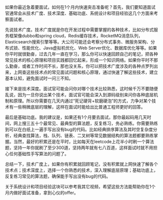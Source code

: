 如果你最近急着要面试，如何在1个月内快速突击准备呢？首先，我们要知道面试官通常会从技术广度、技术深度、基础功底、系统设计和项目经验这几个方面来考察面试者。

先说技术广度。技术广度就是你在开发过程中需要掌握的各种技术，比如分布式服务框架像dubbo和spring cloud，Redis缓存技术，RocketMQ消息队列，Elasticsearch搜索引擎等等。大公司可能还会考察分布式事务、微服务架构、分布式锁、性能优化、Java虚拟机优化、Web Server优化、数据库优化等等。如果你平时就很勤奋，过去几年一直在学习，那么你可以快速回顾自己的笔记，把各种常见技术的核心原理和项目实践都回忆起来，形成一个知识网络。如果你平时不那么勤奋，或者工作时间不长，那也没关系，你可以把技术广度涉及的各种点罗列出来，上网查这些技术点的常见面试问题和核心原理，通过快速了解这些技术，建立基本认知，避免面试时一问三不知。

接下来是技术深度。面试官可能会问你对哪个技术比较熟悉，这时候千万不要随便乱说，因为一旦你说出某个技术，面试官可能会深入到源码级别来问你各种底层机制和原理。所以你需要在几天内通过“死记硬背+软磨硬泡”的方式，力争对某个技术有一些稍微底层的理解，这样在面试时能给出比普通工程师更好的回答。

最后是基础功底。我的建议是，如果还有1个月要去面试，那你最起码用几天时间，网上搜三五十个最常见、最典型的算法题，反复练习，务必熟练。你需要熟练到可以在白纸上一遍手写出没有bug的代码。比如经典排序算法及其时空复杂度分析，经典查找算法，栈、队列、链表、二叉树等常见数据结构的算法题都要熟练掌握。当然，最好的积累还是在平时，比如每天在leetcode上花半小时刷一个算法题，坚持一年你就刷了至少300道，坚持两年就有七八百道，这样面试时就不用担心任何基础性手写算法的问题了。

总结一下，技术广度上，如果你有积累就回顾笔记，没有积累就上网快速了解各个技术点；技术深度上，选择一个你熟悉的技术，深入理解底层原理；基础功底上，反复练习常见的算法题，确保能手写出没有bug的代码。

关于系统设计和项目经验这块可以参考我其它视频，希望这些方法能帮助你在1个月内做好面试准备，拿到心仪的offer。



